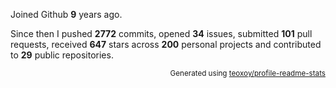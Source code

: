 Joined Github **9** years ago.

Since then I pushed **2772** commits, opened **34** issues, submitted **101** pull requests, received **647** stars across **200** personal projects and contributed to **29** public repositories.

<p align="right"><sub>Generated using <a href="https://github.com/marketplace/actions/profile-readme-stats">teoxoy/profile-readme-stats</a></sub></p>
